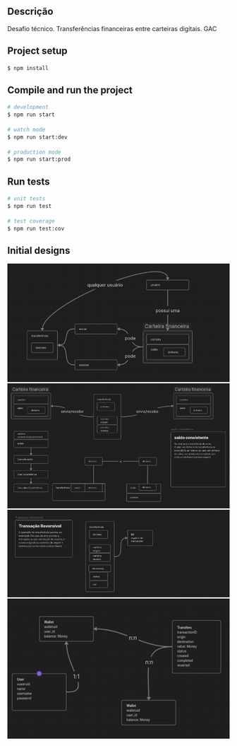 
## Descrição
Desafio técnico. Transferências financeiras entre carteiras digitais. GAC


## Project setup

```bash
$ npm install
```

## Compile and run the project

```bash
# development
$ npm run start

# watch mode
$ npm run start:dev

# production mode
$ npm run start:prod
```

## Run tests

```bash
# unit tests
$ npm run test

# test coverage
$ npm run test:cov
```
## Initial designs

![img.png](static/img.png)
![img_1.png](static/img_1.png)
![img_2.png](static/img_2.png)
![img.png](img.png)